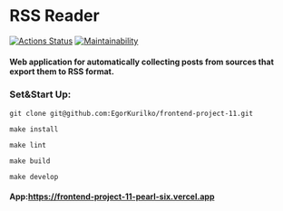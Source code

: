 # RSS Reader

[![Actions Status](https://github.com/EgorKurilko/frontend-project-11/workflows/hexlet-check/badge.svg)](https://github.com/EgorKurilko/frontend-project-11/actions)
[![Maintainability](https://api.codeclimate.com/v1/badges/eaf018a5521b0b4bf3b9/maintainability)](https://codeclimate.com/github/EgorKurilko/frontend-project-11/maintainability)

#### Web application for automatically collecting posts from sources that export them to RSS format.


### Set&Start Up:

```
git clone git@github.com:EgorKurilko/frontend-project-11.git
```
```
make install
```
```
make lint
```
```
make build
```
```
make develop
```

#### App:https://frontend-project-11-pearl-six.vercel.app
